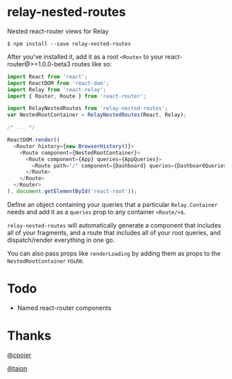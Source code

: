 relay-nested-routes
=========================
Nested react-router views for Relay

    $ npm install --save relay-nested-routes

After you've installed it, add it as a root `<Route>` to your
react-router@>=1.0.0-beta3 routes like so:

```js
import React from 'react';
import ReactDOM from 'react-dom';
import Relay from 'react-relay';
import { Router, Route } from 'react-router';

import RelayNestedRoutes from 'relay-nested-routes';
var NestedRootContainer = RelayNestedRoutes(React, Relay);

/* ... */

ReactDOM.render((
  <Router history={new BrowserHistory()}>
    <Route component={NestedRootContainer}>
      <Route component={App} queries={AppQueries}>
        <Route path="/" component={Dashboard} queries={DashboardQueries}/>
      </Route>
    </Route>
  </Router>
), document.getElementById('react-root'));
```

Define an object containing your queries that a particular `Relay.Container`
needs and add it as a `queries` prop to any container `<Route/>`s.

`relay-nested-routes` will automatically generate a component that includes all
of your fragments, and a route that includes all of your root queries,
and dispatch/render everything in one go.

You can also pass props like `renderLoading` by adding them as props to the
`NestedRootContainer` route.

# Todo

* Named react-router components

# Thanks

[@cpojer](https://github.com/cpojer)

[@taion](https://github.com/taion)
